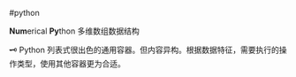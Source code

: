 #python 

**Num**erical **Py**thon
多维数组数据结构

🗝️ Python 列表式很出色的通用容器。但内容异构。根据数据特征，需要执行的操作类型，使用其他容器更为合适。